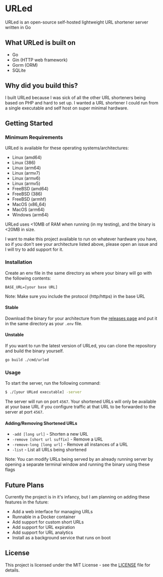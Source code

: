 # URLed

URLed is an open-source self-hosted lightweight URL shortener server written in Go

## What URLed is built on

- Go
- Gin (HTTP web framework)
- Gorm (ORM)
- SQLite

## Why did you build this?

I built URLed because I was sick of all the other URL shorteners being based on PHP and hard to set up. I wanted
a URL shortener I could run from a single executable and self host on super minimal hardware.

## Getting Started

### Minimum Requirements

URLed is available for these operating systems/architectures:

- Linux (amd64)
- Linux (386)
- Linux (arm64)
- Linux (armv7)
- Linux (armv6)
- Linux (armv5)
- FreeBSD (amd64)
- FreeBSD (386)
- FreeBSD (armhf)
- MacOS (x86_64)
- MacOS (arm64)
- Windows (arm64)

URLed uses <10MB of RAM when running (in my testing), and the binary is <20MB in size.

I want to make this project available to run on whatever hardware you have, so if you don't see your architecture
listed above, please open an issue and I will try to add support for it.

### Installation

Create an env file in the same directory as where your binary will go with the following contents:

```BASE_URL=[your base URL]```

Note: Make sure you include the protocol (http/https) in the base URL

#### Stable

Download the binary for your architecture from the [releases page](https://github.com/masoncfrancis/urled/releases)
and put it in the same directory as your `.env` file.

#### Unstable

If you want to run the latest version of URLed, you can clone the repository and build the binary yourself.

```bash
go build ./cmd/urled
```

### Usage

To start the server, run the following command:

```bash
$ ./[your URLed executable] -server
```

The server will run on port `4567`. Your shortened URLs will only be available at your base URL if 
you configure traffic at that URL to be forwarded to the server at port `4567`.

#### Adding/Removing Shortened URLs

- `-add [long url]` - Shorten a new URL
- `-remove [short url suffix]` - Remove a URL
- `-remove-long [long url]` - Remove all instances of a URL
- `-list` - List all URLs being shortened

Note: You can modify URLs being served by an already running server by opening a separate terminal window and running
the binary using these flags

## Future Plans

Currently the project is in it's infancy, but I am planning on adding these features in the future:

- Add a web interface for managing URLs
- Runnable in a Docker container
- Add support for custom short URLs
- Add support for URL expiration
- Add support for URL analytics
- Install as a background service that runs on boot

## License

This project is licensed under the MIT License - see the [LICENSE](LICENSE) file for details.
